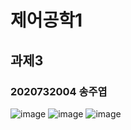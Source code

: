 # 제어공학1
## 과제3
### 2020732004 송주엽
![image](https://github.com/user-attachments/assets/63f89821-83eb-4d13-be75-36f6aded3d6e)
![image](https://github.com/user-attachments/assets/894c6f8a-80a1-4438-b8a1-554c5c446a5c)
![image](https://github.com/user-attachments/assets/eadb36bb-ce92-4c2e-98bc-2509409eec53)
